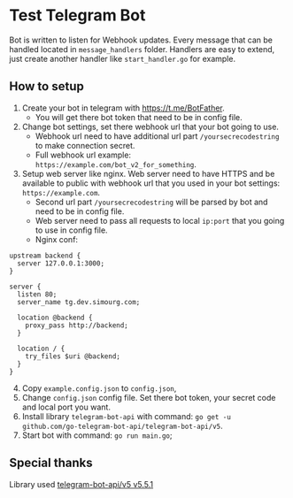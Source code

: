 # Test Telegram Bot

Bot is written to listen for Webhook updates.
Every message that can be handled located in `message_handlers` folder.
Handlers are easy to extend, just create another handler like `start_handler.go` for example.

## How to setup

1. Create your bot in telegram with https://t.me/BotFather. 
    - You will get there bot token that need to be in config file.
2. Change bot settings, set there webhook url that your bot going to use.
    - Webhook url need to have additional url part `/yoursecrecodestring` to make connection secret.
    - Full webhook url example: `https://example.com/bot_v2_for_something`.
3. Setup web server like nginx. Web server need to have HTTPS and be available to public with webhook url that you used in your bot settings: `https://example.com`.
    - Second url part `/yoursecrecodestring` will be parsed by bot and need to be in config file.
    - Web server need to pass all requests to local `ip:port` that you going to use in config file.
    - Nginx conf:
```
upstream backend {
  server 127.0.0.1:3000;
}

server {
  listen 80;
  server_name tg.dev.simourg.com;

  location @backend {
    proxy_pass http://backend;
  }

  location / {
    try_files $uri @backend;
  }
}
```
4. Copy `example.config.json` to `config.json`,
5. Change `config.json` config file. Set there bot token, your secret code and local port you want.
6. Install library `telegram-bot-api` with command: `go get -u github.com/go-telegram-bot-api/telegram-bot-api/v5`.
7. Start bot with command: `go run main.go`;

## Special thanks
Library used [telegram-bot-api/v5 v5.5.1](https://github.com/go-telegram-bot-api/telegram-bot-api)
